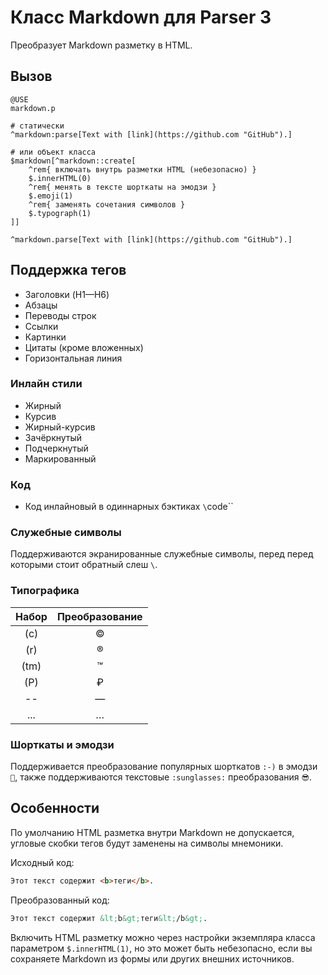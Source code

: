 # Класс Markdown для Parser 3

Преобразует Markdown разметку в HTML. 

## Вызов

``` parser
@USE
markdown.p

# статически
^markdown:parse[Text with [link](https://github.com "GitHub").]

# или объект класса
$markdown[^markdown::create[
	^rem{ включать внутрь разметки HTML (небезопасно) }
	$.innerHTML(0)
	^rem{ менять в тексте шорткаты на эмодзи }
	$.emoji(1)
	^rem{ заменять сочетания символов }
	$.typograph(1)
]]

^markdown.parse[Text with [link](https://github.com "GitHub").]
```

## Поддержка тегов

* Заголовки (H1—H6)
* Абзацы
* Переводы строк
* Ссылки
* Картинки
* Цитаты (кроме вложенных)
* Горизонтальная линия

### Инлайн стили

* Жирный
* Курсив
* Жирный-курсив
* Зачёркнутый
* Подчеркнутый
* Маркированный

### Код

* Код инлайновый в одиннарных бэктиках `\`code\``

### Служебные символы

Поддерживаются экранированные служебные символы, перед перед которыми стоит обратный слеш `\`.

### Типографика
| Набор| Преобразование |
|:----:|:--------------:|
| (с)  | © |
| (r)  | ® |
| (tm) | ™ |
| (P)  | ₽ |
| --   | — |
| ...  | … |

### Шорткаты и эмодзи

Поддерживается преобразование популярных шорткатов `:-)` в эмодзи `🙂`, также поддерживаются текстовые `:sunglasses:` преобразования `😎`.

## Особенности

По умолчанию HTML разметка внутри Markdown не допускается, угловые скобки тегов будут заменены на символы мнемоники.

Исходный код:

``` markdown
Этот текст содержит <b>теги</b>.
```

Преобразованный код:

``` markdown
Этот текст содержит &lt;b&gt;теги&lt;/b&gt;.
```

Включить HTML разметку можно через настройки экземпляра класса параметром `$.innerHTML(1)`, но это может быть небезопасно, если вы сохраняете Markdown из формы или других внешних источников.
